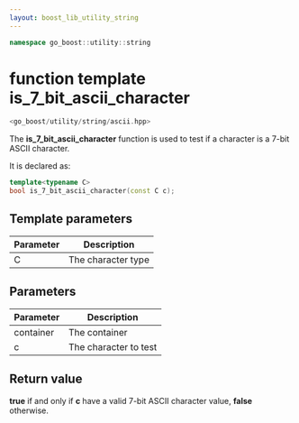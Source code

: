 ```yaml
---
layout: boost_lib_utility_string
---
```


```c++
namespace go_boost::utility::string
```

# function template is_7_bit_ascii_character

```c++
<go_boost/utility/string/ascii.hpp>
```

The **is_7_bit_ascii_character** function is used to test if a character is a
7-bit ASCII character.

It is declared as:

```c++
template<typename C>
bool is_7_bit_ascii_character(const C c);
```

## Template parameters

Parameter | Description
-|-
C|The character type

## Parameters

Parameter | Description
-|-
container|The container
c|The character to test

## Return value

**true** if and only if **c** have a valid 7-bit ASCII character value,
**false** otherwise.

